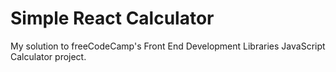 # Simple React Calculator
My solution to freeCodeCamp's Front End Development Libraries JavaScript Calculator project.
